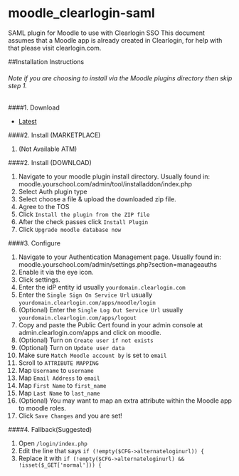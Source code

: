 moodle_clearlogin-saml
===============

SAML plugin for Moodle to use with Clearlogin SSO
This document assumes that a Moodle app is already created in Clearlogin,
for help with that please visit clearlogin.com.


##Installation Instructions
###### Note if you are choosing to install via the Moodle plugins directory then skip step 1.
####1. Download
  * [Latest](https://github.com/Clearlogin/moodle_clearlogin-saml/blob/master/clearlogin_saml.zip)

####2. Install (MARKETPLACE)
  1. (Not Available ATM)

####2. Install (DOWNLOAD)
  1. Navigate to your moodle plugin install directory. Usually found in:
   moodle.yourschool.com/admin/tool/installaddon/index.php
  2. Select Auth plugin type
  3. Select choose a file & upload the downloaded zip file.
  4. Agree to the TOS
  5. Click `Install the plugin from the ZIP file`
  6. After the check passes click `Install Plugin`
  7. Click `Upgrade moodle database now`

####3. Configure
  1. Navigate to your Authentication Management page. Usually found in:
    moodle.yourschool.com/admin/settings.php?section=manageauths
  2. Enable it via the eye icon.
  3. Click settings.
  4. Enter the idP entity id usually `yourdomain.clearlogin.com`
  5. Enter the `Single Sign On Service Url` usually `yourdomain.clearlogin.com/apps/moodle/login`
  6. (Optional) Enter the `Single Log Out Service Url` usually `yourdomain.clearlogin.com/apps/logout`
  7. Copy and paste the Public Cert found in your admin console at admin.clearlogin.com/apps and click on moodle.
  8. (Optional) Turn on `Create user if not exists`
  9. (Optional) Turn on `Update user data`
  10. Make sure `Match Moodle account by` is set to `email`
  11. Scroll to `ATTRIBUTE MAPPING`
  12. Map `Username` to `username`
  13. Map `Email Address` to `email`
  14. Map `First Name` to `first_name`
  15. Map `Last Name` to `last_name`
  16. (Optional) You may want to map an extra attribute within the Moodle app to moodle roles.
  17. Click `Save Changes` and you are set!

####4. Fallback(Suggested)
  1. Open `/login/index.php`
  2. Edit the line that says `if (!empty($CFG->alternateloginurl)) {`
  3. Replace it with `if (!empty($CFG->alternateloginurl) && !isset($_GET['normal'])) {`

